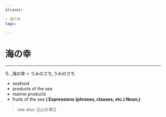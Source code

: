 ```yaml
---
aliases:
    
- 海の幸
tags:
    
---
```


# 海の幸
---
1).
,海の幸 > うみのさち,うみのさち

- seafood
- products of the sea
- marine products
- fruits of the sea
**( Expressions (phrases, clauses, etc.) Noun;)**
> see also:  [[山の幸]]
            